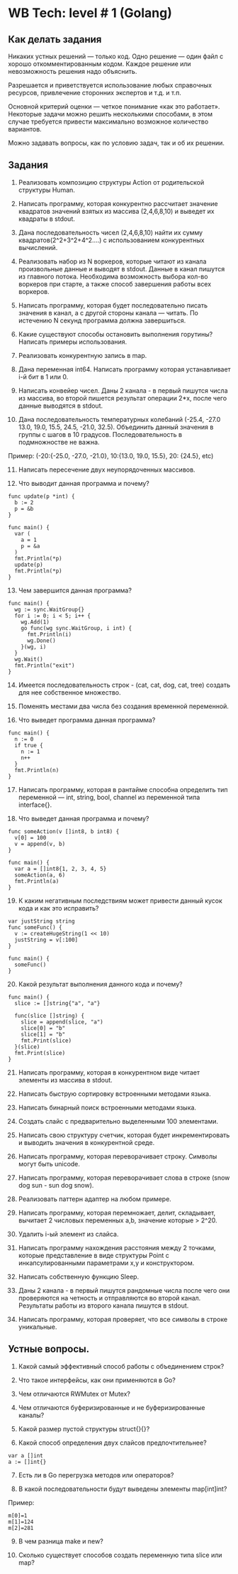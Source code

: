 # WB Tech: level # 1 (Golang)
## Как делать задания
Никаких устных решений — только код. Одно решение — один файл с хорошо откомментированным кодом. Каждое решение или невозможность решения надо объяснить.

Разрешается и приветствуется использование любых справочных ресурсов, привлечение сторонних экспертов и т.д. и т.п.


Основной критерий оценки — четкое понимание «как это работает». Некоторые задачи можно решить несколькими способами, в этом случае требуется привести максимально возможное количество вариантов.

Можно задавать вопросы, как по условию задач, так и об их решении.
## Задания
1. Реализовать композицию структуры Action от родительской структуры Human.

2. Написать программу, которая конкурентно рассчитает значение квадратов значений взятых из массива (2,4,6,8,10) и выведет их квадраты в stdout.


3. Дана последовательность чисел  (2,4,6,8,10) найти их сумму квадратов(2^2+3^2+4^2….) с использованием конкурентных вычислений.


4. Реализовать набор из N воркеров, которые читают из канала произвольные данные и выводят в stdout. Данные в канал пишутся из главного потока. Необходима возможность выбора кол-во воркеров при старте, а также способ завершения работы всех воркеров.


5. Написать программу, которая будет последовательно писать значения в канал, а с другой стороны канала — читать. По истечению N секунд программа должна завершиться.


6. Какие существуют способы остановить выполнения горутины? Написать примеры использования.


7. Реализовать конкурентную запись в map.


8. Дана переменная int64. Написать программу которая устанавливает i-й бит в 1 или 0.
9. Написать конвейер чисел. Даны 2 канала - в первый пишутся числа из массива, во второй пишется результат операции 2*x, после чего данные выводятся в stdout.


10. Дана последовательность температурных колебаний (-25.4, -27.0 13.0, 19.0, 15.5, 24.5, -21.0, 32.5). Объединить данный значения в группы с шагов в 10 градусов. Последовательность в подмножностве не важна.


Пример: (-20:{-25.0, -27.0, -21.0}, 10:{13.0, 19.0, 15.5}, 20: {24.5}, etc)


11. Написать пересечение двух неупорядоченных массивов.


12. Что выводит данная программа и почему?
```
func update(p *int) {
  b := 2
  p = &b
}

func main() {
  var (
    a = 1
    p = &a
  )
  fmt.Println(*p)
  update(p)
  fmt.Println(*p)
}
```

13. Чем завершится данная программа?

```
func main() {
  wg := sync.WaitGroup{}
  for i := 0; i < 5; i++ {
    wg.Add(1)
    go func(wg sync.WaitGroup, i int) {
      fmt.Println(i)
      wg.Done()
    }(wg, i)
  }
  wg.Wait()
  fmt.Println("exit")
}
```

14. Имеется последовательность строк - (cat, cat, dog, cat, tree) создать для нее собственное множество.


15. Поменять местами два числа без создания временной переменной.


16. Что выведет программа данная программа?

```
func main() {
  n := 0
  if true {
    n := 1
    n++
  }
  fmt.Println(n)
}
```
17. Написать программу, которая в рантайме способна определить тип переменной — int, string, bool, channel из переменной типа interface{}.


18. Что выведет данная программа и почему?

```
func someAction(v []int8, b int8) {
  v[0] = 100
  v = append(v, b)
}

func main() {
  var a = []int8{1, 2, 3, 4, 5}
  someAction(a, 6)
  fmt.Println(a)
}
```

19. К каким негативным последствиям может привести данный кусок кода и как это исправить?

```
var justString string
func someFunc() {
  v := createHugeString(1 << 10)
  justString = v[:100]
}

func main() {
  someFunc()
}
```
20. Какой результат выполнения данного кода и почему?

```
func main() {
  slice := []string{"a", "a"}

  func(slice []string) {
    slice = append(slice, "a")
    slice[0] = "b"
    slice[1] = "b"
    fmt.Print(slice)
  }(slice)
  fmt.Print(slice)
}
```

21. Написать программу, которая в конкурентном виде читает элементы из массива в stdout.


22. Написать быструю сортировку встроенными методами языка.


23. Написать бинарный поиск встроенными методами языка.


24. Создать слайс с предварительно выделенными 100 элементами.


25. Написать свою структуру счетчик, которая будет инкрементировать и выводить значения в конкурентной среде.


26. Написать программу, которая переворачивает строку. Символы могут быть unicode.


27. Написать программу, которая переворачивает слова в строке (snow dog sun - sun dog snow).


28. Реализовать паттерн адаптер на любом примере.


29. Написать программу, которая перемножает, делит, складывает, вычитает 2 числовых переменных a,b, значение которые > 2^20.


30. Удалить i-ый элемент из слайса.


31. Написать программу нахождения расстояния между 2 точками, которые представление в виде структуры Point с инкапсулированными параметрами x,y и конструктором.


32. Написать собственную функцию Sleep.


33. Даны 2 канала - в первый пишутся рандомные числа после чего они проверяются на четность и отправляются во второй канал. Результаты работы из второго канала пишутся в stdout.


34. Написать программу, которая проверяет, что все символы в строке уникальные.


## Устные вопросы.

1. Какой самый эффективный способ работы с объединением строк?


2. Что такое интерфейсы, как они применяются в Go?


3. Чем отличаются RWMutex от Mutex?


4. Чем отличаются буферизированные и не буферизированные каналы?


5. Какой размер пустой структуры struct{}{}?


6. Какой способ определения двух слайсов предпочтительнее?
```
var a []int
a := []int{}
```

7. Есть ли в Go перегрузка методов или операторов?


8. В какой последовательности будут выведены элементы map[int]int?

Пример:
```
m[0]=1
m[1]=124
m[2]=281
```

9. В чем разница make и new?


10. Сколько существует способов создать переменную типа slice или map?
